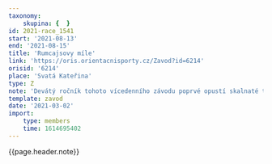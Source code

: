 ```yaml
---
taxonomy:
    skupina: {  }
id: 2021-race_1541
start: '2021-08-13'
end: '2021-08-15'
title: 'Rumcajsovy míle'
link: 'https://oris.orientacnisporty.cz/Zavod?id=6214'
orisid: '6214'
place: 'Svatá Kateřina'
type: Z
note: 'Devátý ročník tohoto vícedenního závodu poprvé opustí skalnaté terény Českého ráje. Závod pořádaný klubem Sportcentrum Jičín se v roce 2021 vydá do krkonošského podhůří do okolí Vsi sv. Kateřiny. Tamní poslední mapa je z roku 2010. Les je tam velmi rychlý, orientačně to ale snadné nebude, dohledávky kontrol v kamenných polích a skalkách nebudou zadarmo. Zázemí závodu bude v kempu Svatá Kateřina, který je ve středu závodního prostoru.'
template: zavod
date: '2021-03-02'
import:
    type: members
    time: 1614695402
---
```


{{page.header.note}}
